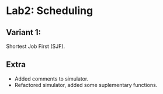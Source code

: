 # Lab2: Scheduling

## Variant 1:

Shortest Job First (SJF).
  
## Extra

- Added comments to simulator.
- Refactored simulator, added some suplementary functions.
